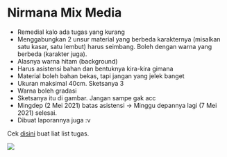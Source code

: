 # Nirmana Mix Media

- Remedial kalo ada tugas yang kurang
- Menggabungkan 2 unsur material yang berbeda karakternya (misalkan satu kasar, satu lembut) harus seimbang. Boleh dengan warna yang berbeda (karakter juga).
- Alasnya warna hitam (background)
- Harus asistensi bahan dan bentuknya kira-kira gimana
- Material boleh bahan bekas, tapi jangan yang jelek banget
- Ukuran maksimal 40cm. Sketsanya 3
- Warna boleh gradasi
- Sketsanya itu di gambar. Jangan sampe gak acc
- Mingdep (2 Mei 2021) batas asistensi -> Minggu depannya lagi (7 Mei 2021) selesai.
- Dibuat laporannya juga :v

Cek [disini](/info-kelas/tugas) buat liat list tugas.

![](/images/nirmana/catetan-mix.jpeg)